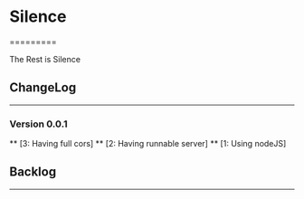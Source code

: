 # Silence
=========

The Rest is Silence

## ChangeLog
------------

### Version 0.0.1
** [3: Having full cors]
** [2: Having runnable server]
** [1: Using nodeJS]

## Backlog
----------


